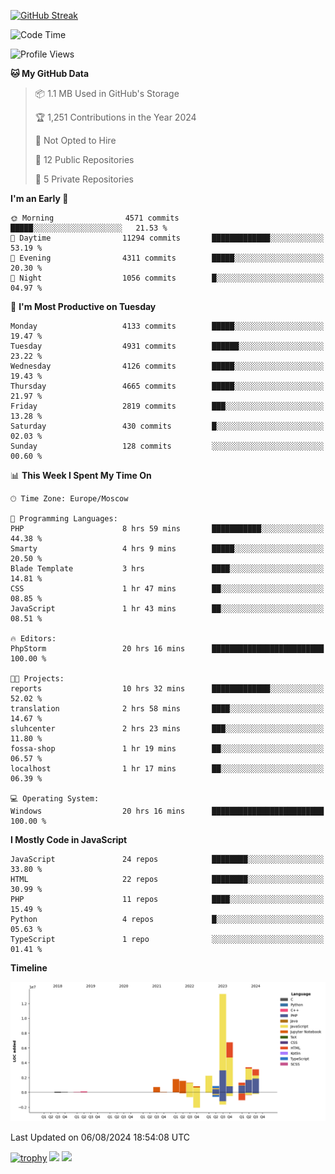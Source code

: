 [![GitHub Streak](https://github-readme-streak-stats.herokuapp.com/?user=yogik10)](https://git.io/streak-stats)
<!--START_SECTION:waka-->
![Code Time](http://img.shields.io/badge/Code%20Time-756%20hrs%205%20mins-blue)

![Profile Views](http://img.shields.io/badge/Profile%20Views-0-blue)

**🐱 My GitHub Data** 

> 📦 1.1 MB Used in GitHub's Storage 
 > 
> 🏆 1,251 Contributions in the Year 2024
 > 
> 🚫 Not Opted to Hire
 > 
> 📜 12 Public Repositories 
 > 
> 🔑 5 Private Repositories 
 > 
**I'm an Early 🐤** 

```text
🌞 Morning                4571 commits        █████░░░░░░░░░░░░░░░░░░░░   21.53 % 
🌆 Daytime                11294 commits       █████████████░░░░░░░░░░░░   53.19 % 
🌃 Evening                4311 commits        █████░░░░░░░░░░░░░░░░░░░░   20.30 % 
🌙 Night                  1056 commits        █░░░░░░░░░░░░░░░░░░░░░░░░   04.97 % 
```
📅 **I'm Most Productive on Tuesday** 

```text
Monday                   4133 commits        █████░░░░░░░░░░░░░░░░░░░░   19.47 % 
Tuesday                  4931 commits        ██████░░░░░░░░░░░░░░░░░░░   23.22 % 
Wednesday                4126 commits        █████░░░░░░░░░░░░░░░░░░░░   19.43 % 
Thursday                 4665 commits        █████░░░░░░░░░░░░░░░░░░░░   21.97 % 
Friday                   2819 commits        ███░░░░░░░░░░░░░░░░░░░░░░   13.28 % 
Saturday                 430 commits         █░░░░░░░░░░░░░░░░░░░░░░░░   02.03 % 
Sunday                   128 commits         ░░░░░░░░░░░░░░░░░░░░░░░░░   00.60 % 
```


📊 **This Week I Spent My Time On** 

```text
🕑︎ Time Zone: Europe/Moscow

💬 Programming Languages: 
PHP                      8 hrs 59 mins       ███████████░░░░░░░░░░░░░░   44.38 % 
Smarty                   4 hrs 9 mins        █████░░░░░░░░░░░░░░░░░░░░   20.50 % 
Blade Template           3 hrs               ████░░░░░░░░░░░░░░░░░░░░░   14.81 % 
CSS                      1 hr 47 mins        ██░░░░░░░░░░░░░░░░░░░░░░░   08.85 % 
JavaScript               1 hr 43 mins        ██░░░░░░░░░░░░░░░░░░░░░░░   08.51 % 

🔥 Editors: 
PhpStorm                 20 hrs 16 mins      █████████████████████████   100.00 % 

🐱‍💻 Projects: 
reports                  10 hrs 32 mins      █████████████░░░░░░░░░░░░   52.02 % 
translation              2 hrs 58 mins       ████░░░░░░░░░░░░░░░░░░░░░   14.67 % 
sluhcenter               2 hrs 23 mins       ███░░░░░░░░░░░░░░░░░░░░░░   11.80 % 
fossa-shop               1 hr 19 mins        ██░░░░░░░░░░░░░░░░░░░░░░░   06.57 % 
localhost                1 hr 17 mins        ██░░░░░░░░░░░░░░░░░░░░░░░   06.39 % 

💻 Operating System: 
Windows                  20 hrs 16 mins      █████████████████████████   100.00 % 
```

**I Mostly Code in JavaScript** 

```text
JavaScript               24 repos            ████████░░░░░░░░░░░░░░░░░   33.80 % 
HTML                     22 repos            ████████░░░░░░░░░░░░░░░░░   30.99 % 
PHP                      11 repos            ████░░░░░░░░░░░░░░░░░░░░░   15.49 % 
Python                   4 repos             █░░░░░░░░░░░░░░░░░░░░░░░░   05.63 % 
TypeScript               1 repo              ░░░░░░░░░░░░░░░░░░░░░░░░░   01.41 % 
```



**Timeline**

![Lines of Code chart](https://raw.githubusercontent.com/Yogik10/Yogik10/main/assets/bar_graph.png)


 Last Updated on 06/08/2024 18:54:08 UTC
<!--END_SECTION:waka-->
[![trophy](https://github-profile-trophy.vercel.app/?username=yogik10)](https://github.com/ryo-ma/github-profile-trophy)
![](https://github-profile-summary-cards.vercel.app/api/cards/profile-details?username=yogik10&theme=solarized_dark)
![](https://github-profile-summary-cards.vercel.app/api/cards/most-commit-language?username=yogik10&theme=solarized_dark)


